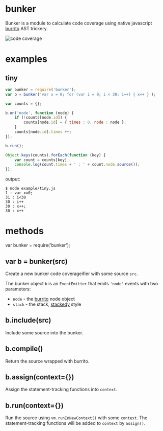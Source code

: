 bunker
======

Bunker is a module to calculate code coverage using native javascript
[burrito](https://github.com/substack/node-burrito) AST trickery.

![code coverage](http://substack.net/images/code_coverage.png)

examples
========

tiny
----

````javascript
var bunker = require('bunker');
var b = bunker('var x = 0; for (var i = 0; i < 30; i++) { x++ }');

var counts = {};

b.on('node', function (node) {
    if (!counts[node.id]) {
        counts[node.id] = { times : 0, node : node };
    }
    counts[node.id].times ++;
});

b.run();

Object.keys(counts).forEach(function (key) {
    var count = counts[key];
    console.log(count.times + ' : ' + count.node.source());
});
````

output:

    $ node example/tiny.js 
    1 : var x=0;
    31 : i<30
    30 : i++
    30 : x++;
    30 : x++

methods
=======

var bunker = require('bunker');

var b = bunker(src)
-------------------

Create a new bunker code coverageifier with some source `src`.

The bunker object `b` is an `EventEmitter` that emits `'node'` events with two
parameters:

* `node` - the [burrito](https://github.com/substack/node-burrito) node object
* `stack` - the stack, [stackedy](https://github.com/substack/node-stackedy) style

b.include(src)
--------------

Include some source into the bunker.

b.compile()
-----------

Return the source wrapped with burrito.

b.assign(context={})
--------------------

Assign the statement-tracking functions into `context`.

b.run(context={})
-----------------

Run the source using `vm.runInNewContext()` with some `context`.
The statement-tracking functions will be added to `context` by `assign()`.

